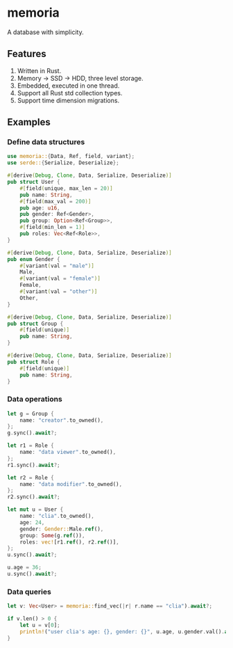 # memoria

A database with simplicity.

## Features

1. Written in Rust.
1. Memory -> SSD -> HDD, three level storage.
1. Embedded, executed in one thread.
1. Support all Rust std collection types.
1. Support time dimension migrations.

## Examples

### Define data structures

```rust
use memoria::{Data, Ref, field, variant};
use serde::{Serialize, Deserialize};

#[derive(Debug, Clone, Data, Serialize, Deserialize)]
pub struct User {
    #[field(unique, max_len = 20)]
    pub name: String,
    #[field(max_val = 200)]
    pub age: u16,
    pub gender: Ref<Gender>,
    pub group: Option<Ref<Group>>,
    #[field(min_len = 1)]
    pub roles: Vec<Ref<Role>>,
}

#[derive(Debug, Clone, Data, Serialize, Deserialize)]
pub enum Gender {
    #[variant(val = "male")]
    Male,
    #[variant(val = "female")]
    Female,
    #[variant(val = "other")]
    Other,
}

#[derive(Debug, Clone, Data, Serialize, Deserialize)]
pub struct Group {
    #[field(unique)]
    pub name: String,
}

#[derive(Debug, Clone, Data, Serialize, Deserialize)]
pub struct Role {
    #[field(unique)]
    pub name: String,
}
```

### Data operations

```rust
let g = Group {
    name: "creator".to_owned(),
};
g.sync().await?;

let r1 = Role {
    name: "data viewer".to_owned(),
};
r1.sync().await?;

let r2 = Role {
    name: "data modifier".to_owned(),
};
r2.sync().await?;

let mut u = User {
    name: "clia".to_owned(),
    age: 24,
    gender: Gender::Male.ref(),
    group: Some(g.ref()),
    roles: vec![r1.ref(), r2.ref()],
};
u.sync().await?;

u.age = 36;
u.sync().await?;
```

### Data queries

```rust
let v: Vec<User> = memoria::find_vec(|r| r.name == "clia").await?;

if v.len() > 0 {
    let u = v[0];
    println!("user clia's age: {}, gender: {}", u.age, u.gender.val().await?);
}
```
